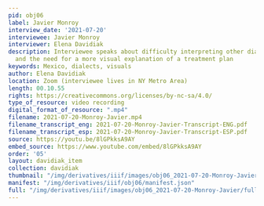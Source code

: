 ```yaml
---
pid: obj06
label: Javier Monroy
interview_date: '2021-07-20'
interviewee: Javier Monroy
interviewer: Elena Davidiak
description: Interviewee speaks about difficulty interpreting other dialects of Spanish
  and the need for a more visual explanation of a treatment plan
keywords: Mexico, dialects, visuals
author: Elena Davidiak
location: Zoom (interviewee lives in NY Metro Area)
length: 00.10.55
rights: https://creativecommons.org/licenses/by-nc-sa/4.0/
type_of_resource: video recording
digital_format_of_resource: ".mp4"
filename: 2021-07-20-Monroy-Javier.mp4
filename_transcript_eng: 2021-07-20-Monroy-Javier-Transcript-ENG.pdf
filename_transcript_esp: 2021-07-20-Monroy-Javier-Transcript-ESP.pdf
source: https://youtu.be/8lGPkksA9AY
embed_source: https://www.youtube.com/embed/8lGPkksA9AY
order: '05'
layout: davidiak_item
collection: davidiak
thumbnail: "/img/derivatives/iiif/images/obj06_2021-07-20-Monroy-Javier/full/250,/0/default.jpg"
manifest: "/img/derivatives/iiif/obj06/manifest.json"
full: "/img/derivatives/iiif/images/obj06_2021-07-20-Monroy-Javier/full/1140,/0/default.jpg"
---
```

